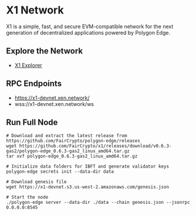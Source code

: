 # X1 Network

X1 is a simple, fast, and secure EVM-compatible network for the next generation of decentralized applications powered by Polygon Edge.

## Explore the Network

- [X1 Explorer](https://explorer.x1-devnet.xen.network/)

## RPC Endpoints

- https://x1-devnet.xen.network/
- wss://x1-devnet.xen.network/ws

## Run Full Node

```shell
# Download and extract the latest release from https://github.com/FairCrypto/polygon-edge/releases
wget https://github.com/FairCrypto/x1/releases/download/v0.6.3-gas2/polygon-edge_0.6.3-gas2_linux_amd64.tar.gz
tar xvf polygon-edge_0.6.3-gas2_linux_amd64.tar.gz

# Initialize data folders for IBFT and generate validator keys
polygon-edge secrets init --data-dir data

# Download genesis file
wget https://x1-devnet.s3.us-west-2.amazonaws.com/genesis.json

# Start the node
./polygon-edge server --data-dir ./data --chain genesis.json --jsonrpc 0.0.0.0:8545
```
